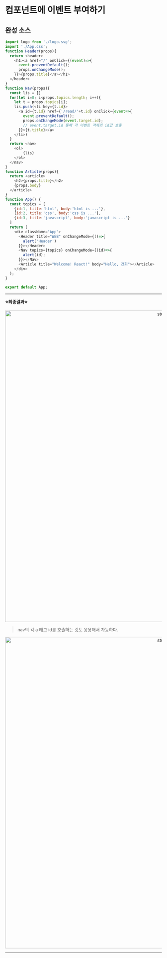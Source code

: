# 컴포넌트에 이벤트 부여하기

## 완성 소스

```js
import logo from './logo.svg';
import './App.css';
function Header(props){
  return <header>
    <h1><a href="/" onClick={(event)=>{
      event.preventDefault();
      props.onChangeMode();
    }}>{props.title}</a></h1>
  </header>
}
function Nav(props){
  const lis = []
  for(let i=0; i<props.topics.length; i++){
    let t = props.topics[i];
    lis.push(<li key={t.id}>
      <a id={t.id} href={'/read/'+t.id} onClick={event=>{
        event.preventDefault();
        props.onChangeMode(event.target.id);
        // event.target.id 통해 각 이벤트 객체의 id값 호출
      }}>{t.title}</a>
    </li>)
  }
  return <nav>
    <ol>
        {lis}
    </ol>
  </nav>
}
function Article(props){
  return <article>
    <h2>{props.title}</h2>
    {props.body}
  </article>
}
function App() {
  const topics = [
    {id:1, title:'html', body:'html is ...'},
    {id:2, title:'css', body:'css is ...'},
    {id:3, title:'javascript', body:'javascript is ...'}
  ]
  return (
    <div className="App">
      <Header title="WEB" onChangeMode={()=>{
        alert('Header')
      }}></Header>
      <Nav topics={topics} onChangeMode={(id)=>{
        alert(id);
      }}></Nav>
      <Article title="Welcome! React!" body="Hello, 건희"></Article>
    </div>
  );
}

export default App;
```
***

**:star:최종결과:star:**
<p align="center"><img src="https://user-images.githubusercontent.com/65703793/235866393-b44a4ae0-c66a-4280-a126-a6143fdff1d4.PNG" alt="study" width="1000px"></p>

> nav의 각 a 태그 id를 호출하는 것도 응용해서 가능하다.
<p align="center"><img src="https://user-images.githubusercontent.com/65703793/235866908-2ed9fbdc-6ac6-43e1-8727-6a58755c2cf8.PNG" alt="study" width="1000px"></p>

***